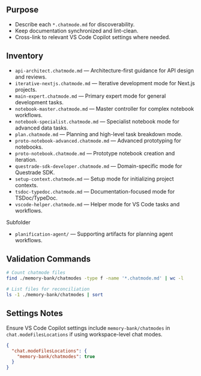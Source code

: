 

## Purpose

- Describe each `*.chatmode.md` for discoverability.
- Keep documentation synchronized and lint-clean.
- Cross-link to relevant VS Code Copilot settings where needed.

## Inventory

- `api-architect.chatmode.md` — Architecture-first guidance for API design and reviews.
- `iterative-nextjs.chatmode.md` — Iterative development mode for Next.js projects.
- `main-expert.chatmode.md` — Primary expert mode for general development tasks.
- `notebook-master.chatmode.md` — Master controller for complex notebook workflows.
- `notebook-specialist.chatmode.md` — Specialist notebook mode for advanced data tasks.
- `plan.chatmode.md` — Planning and high-level task breakdown mode.
- `proto-notebook-advanced.chatmode.md` — Advanced prototyping for notebooks.
- `proto-notebook.chatmode.md` — Prototype notebook creation and iteration.
- `questrade-sdk-developer.chatmode.md` — Domain-specific mode for Questrade SDK.
- `setup-context.chatmode.md` — Setup mode for initializing project contexts.
- `tsdoc-typedoc.chatmode.md` — Documentation-focused mode for TSDoc/TypeDoc.
- `vscode-helper.chatmode.md` — Helper mode for VS Code tasks and workflows.

Subfolder

- `planification-agent/` — Supporting artifacts for planning agent workflows.

## Validation Commands

```bash
# Count chatmode files
find ./memory-bank/chatmodes -type f -name '*.chatmode.md' | wc -l

# List files for reconciliation
ls -1 ./memory-bank/chatmodes | sort
```

## Settings Notes

Ensure VS Code Copilot settings include `memory-bank/chatmodes` in `chat.modeFilesLocations` if using workspace-level chat modes.

```json
{
  "chat.modeFilesLocations": {
    "memory-bank/chatmodes": true
  }
}
```
